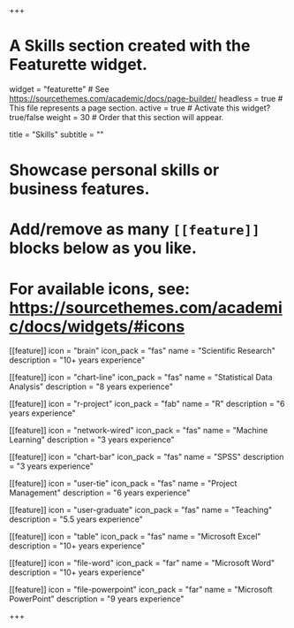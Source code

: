 +++
# A Skills section created with the Featurette widget.
widget = "featurette"  # See https://sourcethemes.com/academic/docs/page-builder/
headless = true  # This file represents a page section.
active = true  # Activate this widget? true/false
weight = 30  # Order that this section will appear.

title = "Skills"
subtitle = ""

# Showcase personal skills or business features.
# 
# Add/remove as many `[[feature]]` blocks below as you like.
# 
# For available icons, see: https://sourcethemes.com/academic/docs/widgets/#icons
[[feature]]
  icon = "brain"
  icon_pack = "fas"
  name = "Scientific Research"
  description = "10+ years experience"
  
[[feature]]
  icon = "chart-line"
  icon_pack = "fas"
  name = "Statistical Data Analysis"
  description = "8 years experience" 
  
[[feature]]
  icon = "r-project"
  icon_pack = "fab"
  name = "R"
  description = "6 years experience"
  
[[feature]]
  icon = "network-wired"
  icon_pack = "fas"
  name = "Machine Learning"
  description = "3 years experience"
  
[[feature]]
  icon = "chart-bar"
  icon_pack = "fas"
  name = "SPSS"
  description = "3 years experience"

[[feature]]
  icon = "user-tie"
  icon_pack = "fas"
  name = "Project Management"
  description = "6 years experience"
  
[[feature]]
  icon = "user-graduate"
  icon_pack = "fas"
  name = "Teaching"
  description = "5.5 years experience"

[[feature]]
  icon = "table"
  icon_pack = "fas"
  name = "Microsoft Excel"
  description = "10+ years experience"
  
[[feature]]
  icon = "file-word"
  icon_pack = "far"
  name = "Microsoft Word"
  description = "10+ years experience"
  
[[feature]]
  icon = "file-powerpoint"
  icon_pack = "far"
  name = "Microsoft PowerPoint"
  description = "9 years experience"

+++
